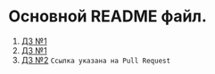 # Основной README файл.
1. [ДЗ №1](homework_1)
1. [ДЗ №1](https://github.com/YlabCourse/homework_example/tree/main/homework_1) 
2. [ДЗ №2](https://github.com/YlabCourse/homework_example/pull/1/files) `Ссылка указана на Pull Request`
